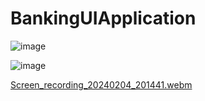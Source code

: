 # BankingUIApplication

![image](https://github.com/Siongyu/BankingUIApplication/assets/21031725/99cc9e56-c89b-4553-8df5-94117330bc93)

![image](https://github.com/Siongyu/BankingUIApplication/assets/21031725/e82910b2-23b4-4d9f-a7d0-854836e56163)

[Screen_recording_20240204_201441.webm](https://github.com/Siongyu/BankingUIApplication/assets/21031725/d04188de-f3c1-44cc-9266-8db29eaf9a16)
